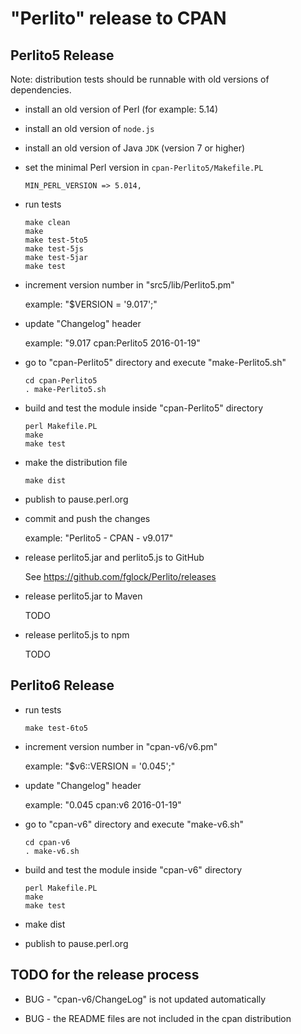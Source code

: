 "Perlito" release to CPAN
=========================

Perlito5 Release
----------------

Note: distribution tests should be runnable with old versions of dependencies.

* install an old version of Perl (for example: 5.14)

* install an old version of `node.js`

* install an old version of Java `JDK` (version 7 or higher)

* set the minimal Perl version in `cpan-Perlito5/Makefile.PL`

    ```
    MIN_PERL_VERSION => 5.014,
    ```

* run tests

    ```
    make clean
    make
    make test-5to5
    make test-5js
    make test-5jar
    make test
    ```

* increment version number in "src5/lib/Perlito5.pm"

    example: "$VERSION = '9.017';"

* update "Changelog" header

    example: "9.017 cpan:Perlito5  2016-01-19"

* go to "cpan-Perlito5" directory and execute "make-Perlito5.sh"

    ```
    cd cpan-Perlito5
    . make-Perlito5.sh
    ```

* build and test the module inside "cpan-Perlito5" directory

    ```
    perl Makefile.PL
    make
    make test
    ```

* make the distribution file

    ```
    make dist
    ```

* publish to pause.perl.org

* commit and push the changes

    example: "Perlito5 - CPAN - v9.017"

* release perlito5.jar and perlito5.js to GitHub

  See https://github.com/fglock/Perlito/releases

* release perlito5.jar to Maven

  TODO

* release perlito5.js to npm

  TODO


Perlito6 Release
----------------

* run tests

    ```
    make test-6to5
    ```

* increment version number in "cpan-v6/v6.pm"

    example: "$v6::VERSION = '0.045';"

* update "Changelog" header

    example: "0.045 cpan:v6  2016-01-19"

* go to "cpan-v6" directory and execute "make-v6.sh"

    ```
    cd cpan-v6
    . make-v6.sh
    ```

* build and test the module inside "cpan-v6" directory

    ```
    perl Makefile.PL
    make
    make test
    ```

* make dist

* publish to pause.perl.org

TODO for the release process
----------------------------

* BUG - "cpan-v6/ChangeLog" is not updated automatically

* BUG - the README files are not included in the cpan distribution

